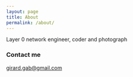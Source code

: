 ```yaml
---
layout: page
title: About
permalink: /about/
---
```


Layer 0 network engineer, coder and photograph


### Contact me

[girard.gab@gmail.com](mailto:girard.gab@gmail.com)